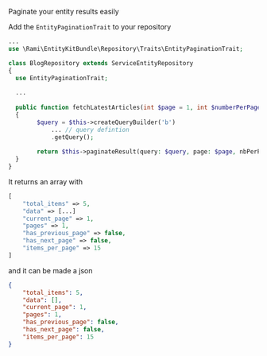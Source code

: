 Paginate your entity results easily

Add the `EntityPaginationTrait` to your repository
```php
...
use \Rami\EntityKitBundle\Repository\Traits\EntityPaginationTrait;

class BlogRepository extends ServiceEntityRepository 
{
  use EntityPaginationTrait;
  
  ... 
  
  public function fetchLatestArticles(int $page = 1, int $numberPerPage = 15): array
  {
        $query = $this->createQueryBuilder('b')
            ... // query defintion
            .getQuery();
            
        return $this->paginateResult(query: $query, page: $page, nbPerPage: $numberPerPage);
  }
}

```
It returns an array with 
```php
[
    "total_items" => 5,
    "data" => [...]
    "current_page" => 1,
    "pages" => 1,
    "has_previous_page" => false,
    "has_next_page" => false,
    "items_per_page" => 15
]
```
and it can be made a json 
```json
{
	"total_items": 5,
	"data": [],
	"current_page": 1,
	"pages": 1,
	"has_previous_page": false,
	"has_next_page": false,
	"items_per_page": 15
}
```